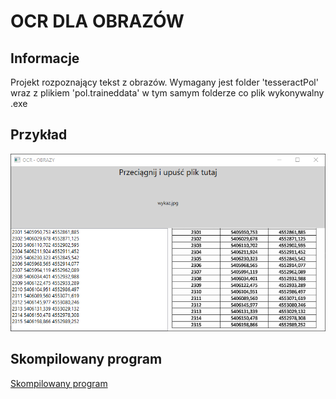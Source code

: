 # OCR DLA OBRAZÓW 
## Informacje
Projekt rozpoznający tekst z obrazów. Wymagany jest folder 'tesseractPol' wraz z plikiem 'pol.traineddata' w tym samym folderze co plik wykonywalny .exe

## Przykład
![Przykładowe działanie](./OCR_IMAGE/img/sample.jpg)

## Skompilowany program 
[Skompilowany program](./OCR_IMAGE/Program/OCR_IMAGE.exe)
